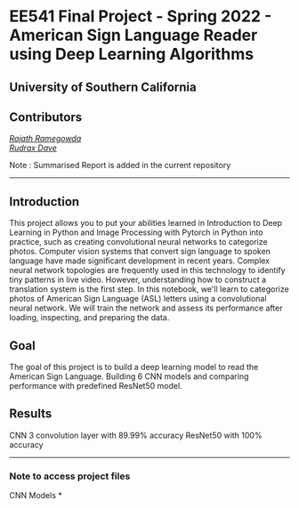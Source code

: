 # EE541 Final Project - Spring 2022 - American Sign Language Reader using Deep Learning Algorithms
## University of Southern California

## Contributors 
*[Rajath Ramegowda](https://github.com/rajathbrgowda)* <br>
*[Rudrax Dave](https://github.com/RudraxDave)*


Note : Summarised Report is added in the current repository 

---

## Introduction

This project allows you to put your abilities learned in Introduction to Deep Learning in Python and Image Processing with Pytorch in Python into practice, such as creating convolutional neural networks to categorize photos. Computer vision systems that convert sign language to spoken language have made significant development in recent years. Complex neural network topologies are frequently used in this technology to identify tiny patterns in live video. However, understanding how to construct a translation system is the first step. In this notebook, we'll learn to categorize photos of American Sign Language (ASL) letters using a convolutional neural network. We will train the network and assess its performance after loading, inspecting, and preparing the data.

## Goal

The goal of this project is to build a deep learning model to read the American Sign Language. Building 6 CNN models and comparing performance with predefined ResNet50 model.

## Results

CNN 3 convolution layer with 89.99% accuracy
ResNet50 with 100% accuracy

---

### Note to access project files
CNN Models
* 

